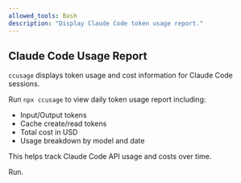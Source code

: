 ```yaml
---
allowed_tools: Bash
description: "Display Claude Code token usage report."
---
```


## Claude Code Usage Report

`ccusage` displays token usage and cost information for Claude Code sessions.

Run `npx ccusage` to view daily token usage report including:
- Input/Output tokens
- Cache create/read tokens
- Total cost in USD
- Usage breakdown by model and date

This helps track Claude Code API usage and costs over time.

Run.